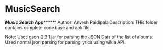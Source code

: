 # MusicSearch

*****************Music Search App***********************
Author: Anvesh Paidipala
Description: THis folder contains complete code base and apk file.

Note: Used gson-2.3.1.jar for parsing the JSON Data of the list of albums.
Used normal json parsing for parsing lyrics using wikia API.
